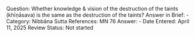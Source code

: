 Question: Whether knowledge & vision of the destruction of the taints (khīṇāsava) is the same as the destruction of the taints?
Answer in Brief: -
 Category: Nibbāna
Sutta References: MN 76
Answer: -
Date Entered: April 11, 2025
Review Status: Not started